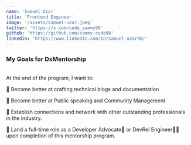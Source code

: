```yaml
---
name: 'Samuel Uzor'
title: 'Frontend Engineer'
image: '/assets/samuel-uzor.jpeg'
twitter: 'https://x.com/code_sammy98'
github: 'https://github.com/sammy-code98'
linkedin: 'https://www.linkedin.com/in/samuel-uzor98/'
---
```


<div>
<h3>My Goals for DxMentorship</h3> <br/>
 At the end of the program, I want to: <br/>

📌 Become better at crafting technical blogs and documentation <br/>

📌 Become better at Public speaking and Community Management <br/>

📌 Establish connections and network with other outstanding professionals in the industry. <br/>

📌 Land a full-time role as a Developer Advocate🥑 or DevRel Engineer👨‍💻 upon completion of this mentorship program.

</div>
